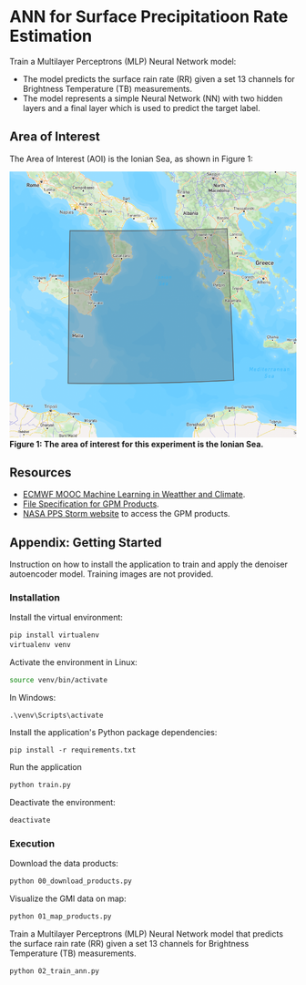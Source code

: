 # ANN for Surface Precipitatioon Rate Estimation

Train a Multilayer Perceptrons (MLP) Neural Network model:
- The model predicts the surface rain rate (RR) given a set 13 channels for Brightness Temperature (TB) measurements.
- The model represents a simple Neural Network (NN) with two hidden layers and a final layer which is used to predict the target label.

## Area of Interest
The Area of Interest (AOI) is the Ionian Sea, as shown in Figure 1:

![AOI: The Ionian Sea.](/figures/fig1_aoi_ionian_sea.png)
**Figure 1: The area of interest for this experiment is the Ionian Sea.**

## Resources
- [ECMWF MOOC Machine Learning in Weatther and Climate](https://github.com/ecmwf-projects/mooc-machine-learning-weather-climate/blob/main/tier_3/observations/mooc_tier3_1_ml_sat_panegrossi_v5.ipynb).
- [File Specification for GPM Products](https://gpm.nasa.gov/resources/documents/file-specification-gpm-products).
- [NASA PPS Storm website](https://storm.pps.eosdis.nasa.gov/storm/) to access the GPM products.

## Appendix: Getting Started
Instruction on how to install the application to train and apply the denoiser autoencoder model. Training images are not provided.

### Installation
Install the virtual environment:
```bash
pip install virtualenv
virtualenv venv
```

Activate the environment in Linux:
```bash
source venv/bin/activate
```

In Windows:
```
.\venv\Scripts\activate
```

Install the application's Python package dependencies:
```
pip install -r requirements.txt
```

Run the application
```bash
python train.py
```

Deactivate the environment:
```bash
deactivate
```

### Execution

Download the data products:
```bash
python 00_download_products.py
```

Visualize the GMI data on map:
```bash
python 01_map_products.py
```

Train a Multilayer Perceptrons (MLP) Neural Network model that predicts the surface rain rate (RR) given a set 13 channels for Brightness Temperature (TB) measurements.
```bash
python 02_train_ann.py
```